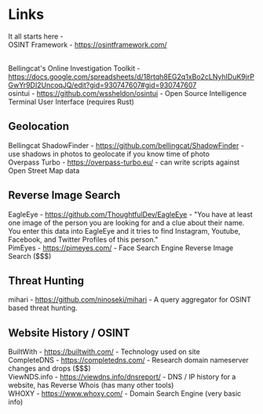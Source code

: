 # Links

It all starts here -<br />
OSINT Framework - https://osintframework.com/<br /><br />

Bellingcat's Online Investigation Toolkit - https://docs.google.com/spreadsheets/d/18rtqh8EG2q1xBo2cLNyhIDuK9jrPGwYr9DI2UncoqJQ/edit?gid=930747607#gid=930747607<br />
osintui - https://github.com/wssheldon/osintui - Open Source Intelligence Terminal User Interface (requires Rust)<br />

## Geolocation

Bellingcat ShadowFinder - https://github.com/bellingcat/ShadowFinder - use shadows in photos to geolocate if you know time of photo<br />
Overpass Turbo - https://overpass-turbo.eu/ - can write scripts against Open Street Map data<br />

## Reverse Image Search

EagleEye - https://github.com/ThoughtfulDev/EagleEye - "You have at least one image of the person you are looking for and a clue about their name. You enter this data into EagleEye and it tries to find Instagram, Youtube, Facebook, and Twitter Profiles of this person."<br />
PimEyes - https://pimeyes.com/ - Face Search Engine Reverse Image Search ($$$)<br />

## Threat Hunting

mihari - https://github.com/ninoseki/mihari - A query aggregator for OSINT based threat hunting.<br />

## Website History / OSINT

BuiltWith - https://builtwith.com/ - Technology used on site<br />
CompleteDNS - https://completedns.com/ - Research domain nameserver changes and drops ($$$)<br />
ViewNDS.info - https://viewdns.info/dnsreport/ - DNS / IP history for a website, has Reverse Whois (has many other tools)<br />
WHOXY - https://www.whoxy.com/ - Domain Search Engine (very basic info)<br />
